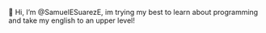 👋 Hi, I’m @SamuelESuarezE, im trying my best to learn about programming and take my english to an upper level!
